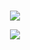 # 

<p align="center">

</p>

<p align="center">
  <img src="https://imgur.com/a/mAEY9Ln"/>
</p>

<p align="center">
  <img src="https://cdn.discordapp.com/attachments/734261035049025617/1255917448893304994/Untitled27_20240627170714.png?ex=667edfc5&is=667d8e45&hm=9e82c4c21937070822dcf696f41df06d8fb9161e378ee44805f3b0a08ebff4f3&"/>
</p>
